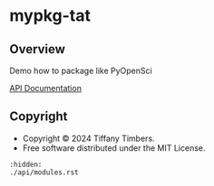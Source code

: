# mypkg-tat

## Overview

Demo how to package like PyOpenSci


[API Documentation](./api/modules.rst)

## Copyright

- Copyright © 2024 Tiffany Timbers.
- Free software distributed under the MIT License.



```{toctree}
:hidden:
./api/modules.rst
```
